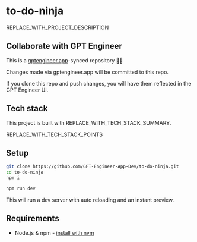 # to-do-ninja

REPLACE_WITH_PROJECT_DESCRIPTION

## Collaborate with GPT Engineer

This is a [gptengineer.app](https://gptengineer.app)-synced repository 🌟🤖

Changes made via gptengineer.app will be committed to this repo.

If you clone this repo and push changes, you will have them reflected in the GPT Engineer UI.

## Tech stack

This project is built with REPLACE_WITH_TECH_STACK_SUMMARY.

REPLACE_WITH_TECH_STACK_POINTS

## Setup

```sh
git clone https://github.com/GPT-Engineer-App-Dev/to-do-ninja.git
cd to-do-ninja
npm i
```

```sh
npm run dev
```

This will run a dev server with auto reloading and an instant preview.

## Requirements

- Node.js & npm - [install with nvm](https://github.com/nvm-sh/nvm#installing-and-updating)
